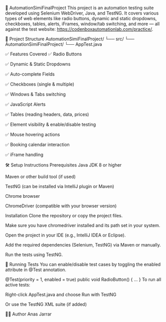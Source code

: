 🚀 AutomationSimiFinalProject
This project is an automation testing suite developed using Selenium WebDriver, Java, and TestNG. It covers various types of web elements like radio buttons, dynamic and static dropdowns, checkboxes, tables, alerts, iFrames, window/tab switching, and more — all against the test website: https://codenboxautomationlab.com/practice/.

📁 Project Structure
AutomationSimiFinalProject/
└── src/
    └── AutomationSimiFinalProject/
        └── AppTest.java


✅ Features Covered
✅ Radio Buttons

✅ Dynamic & Static Dropdowns

✅ Auto-complete Fields

✅ Checkboxes (single & multiple)

✅ Windows & Tabs switching

✅ JavaScript Alerts

✅ Tables (reading headers, data, prices)

✅ Element visibility & enable/disable testing

✅ Mouse hovering actions

✅ Booking calendar interaction

✅ iFrame handling



🛠️ Setup Instructions
Prerequisites
Java JDK 8 or higher

Maven or other build tool (if used)

TestNG (can be installed via IntelliJ plugin or Maven)

Chrome browser

ChromeDriver (compatible with your browser version)

Installation
Clone the repository or copy the project files.

Make sure you have chromedriver installed and its path set in your system.

Open the project in your IDE (e.g., IntelliJ IDEA or Eclipse).

Add the required dependencies (Selenium, TestNG) via Maven or manually.

Run the tests using TestNG.

🧪 Running Tests
You can enable/disable test cases by toggling the enabled attribute in @Test annotation.

@Test(priority = 1, enabled = true)
public void RadioButton() {
    ...
}
To run all active tests:

Right-click AppTest.java and choose Run with TestNG

Or use the TestNG XML suite (if added)


👨‍💻 Author
Anas Jarrar
